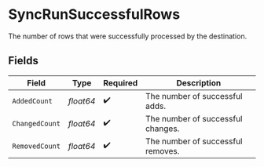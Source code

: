 # SyncRunSuccessfulRows

The number of rows that were successfully processed by the destination.


## Fields

| Field                             | Type                              | Required                          | Description                       |
| --------------------------------- | --------------------------------- | --------------------------------- | --------------------------------- |
| `AddedCount`                      | *float64*                         | :heavy_check_mark:                | The number of successful adds.    |
| `ChangedCount`                    | *float64*                         | :heavy_check_mark:                | The number of successful changes. |
| `RemovedCount`                    | *float64*                         | :heavy_check_mark:                | The number of successful removes. |